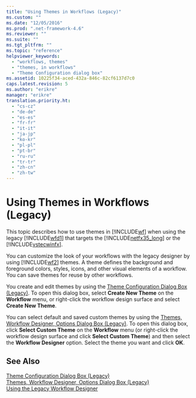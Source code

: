 ```yaml
---
title: "Using Themes in Workflows (Legacy)"
ms.custom: ""
ms.date: "12/05/2016"
ms.prod: ".net-framework-4.6"
ms.reviewer: ""
ms.suite: ""
ms.tgt_pltfrm: ""
ms.topic: "reference"
helpviewer_keywords: 
  - "workflows, themes"
  - "themes, in workflows"
  - "Theme Configuration dialog box"
ms.assetid: 10225f34-aced-432a-846c-82cf6137d7c0
caps.latest.revision: 5
ms.author: "erikre"
manager: "erikre"
translation.priority.ht: 
  - "cs-cz"
  - "de-de"
  - "es-es"
  - "fr-fr"
  - "it-it"
  - "ja-jp"
  - "ko-kr"
  - "pl-pl"
  - "pt-br"
  - "ru-ru"
  - "tr-tr"
  - "zh-cn"
  - "zh-tw"
---
```

# Using Themes in Workflows (Legacy)
This topic describes how to use themes in [!INCLUDE[wf](../workflow-designer/includes/wf_md.md)] when using the legacy [!INCLUDE[wfd1](../workflow-designer/includes/wfd1_md.md)] that targets the [!INCLUDE[netfx35_long](../workflow-designer/includes/netfx35_long_md.md)] or the [!INCLUDE[vstecwinfx](../workflow-designer/includes/vstecwinfx_md.md)].  
  
 You can customize the look of your workflows with the legacy designer by using [!INCLUDE[wf2](../workflow-designer/includes/wf2_md.md)] themes. A theme defines the background and foreground colors, styles, icons, and other visual elements of a workflow. You can save themes for reuse by other workflows.  
  
 You create and edit themes by using the [Theme Configuration Dialog Box (Legacy)](../workflow-designer/theme-configuration-dialog-box--legacy-.md). To open this dialog box, select **Create New Theme** on the **Workflow** menu, or right-click the workflow design surface and select **Create New Theme**.  
  
 You can select default and saved custom themes by using the [Themes, Workflow Designer, Options Dialog Box (Legacy)](../workflow-designer/themes--workflow-designer--options-dialog-box--legacy-.md). To open this dialog box, click **Select Custom Theme** on the **Workflow** menu (or right-click the workflow design surface and click **Select Custom Theme**) and then select the **Workflow Designer** option. Select the theme you want and click **OK**.  
  
## See Also  
 [Theme Configuration Dialog Box (Legacy)](../workflow-designer/theme-configuration-dialog-box--legacy-.md)   
 [Themes, Workflow Designer, Options Dialog Box (Legacy)](../workflow-designer/themes--workflow-designer--options-dialog-box--legacy-.md)   
 [Using the Legacy Workflow Designer](../workflow-designer/using-the-legacy-workflow-designer.md)